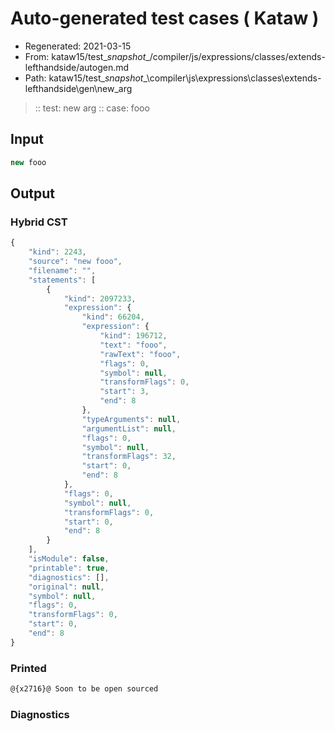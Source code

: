 # Auto-generated test cases ( Kataw )
- Regenerated: 2021-03-15
- From: kataw15/test\__snapshot__/compiler/js/expressions/classes/extends-lefthandside/autogen.md
- Path: kataw15/test\__snapshot__\compiler\js\expressions\classes\extends-lefthandside\gen\new_arg
> :: test: new arg
> :: case: fooo
## Input

`````js
new fooo
`````

## Output

### Hybrid CST

```javascript
{
    "kind": 2243,
    "source": "new fooo",
    "filename": "",
    "statements": [
        {
            "kind": 2097233,
            "expression": {
                "kind": 66204,
                "expression": {
                    "kind": 196712,
                    "text": "fooo",
                    "rawText": "fooo",
                    "flags": 0,
                    "symbol": null,
                    "transformFlags": 0,
                    "start": 3,
                    "end": 8
                },
                "typeArguments": null,
                "argumentList": null,
                "flags": 0,
                "symbol": null,
                "transformFlags": 32,
                "start": 0,
                "end": 8
            },
            "flags": 0,
            "symbol": null,
            "transformFlags": 0,
            "start": 0,
            "end": 8
        }
    ],
    "isModule": false,
    "printable": true,
    "diagnostics": [],
    "original": null,
    "symbol": null,
    "flags": 0,
    "transformFlags": 0,
    "start": 0,
    "end": 8
}
```

### Printed

```javascript
@{x2716}@ Soon to be open sourced
```

### Diagnostics

```javascript

```

